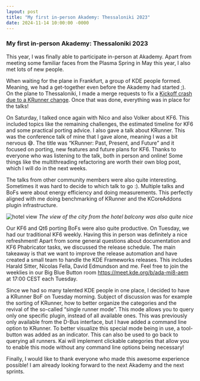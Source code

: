 ```yaml
---
layout: post
title: "My first in-person Akademy: Thessaloniki 2023"
date: 2024-11-14 10:00:00 -0000
---
```

### My first in-person Akademy: Thessaloniki 2023

This year, I was finally able to participate in-person at Akademy. Apart from meeting some familiar faces from the Plasma Spring in May this year, I also met lots of new people.

When waiting for the plane in Frankfurt, a group of KDE people formed. Meaning, we had a get-together even before the Akademy had started ;). On the plane to Thessaloniki, I made a merge requests to fix a [Kickoff crash due to a KRunner change](https://bugs.kde.org/show_bug.cgi?id=472157). Once that was done, everything was in place for the talks!

On Saturday, I talked once again with Nico and also Volker about KF6. This included topics like the remaining challenges, the estimated timeline for KF6 and some practical porting advice. I also gave a talk about KRunner. This was the conference talk of mine that I gave alone, meaning I was a bit nervous 😅. The title was “KRunner: Past, Present, and Future” and it focused on porting, new features and future plans for KF6. Thanks to everyone who was listening to the talk, both in person and online!
Some things like the multithreading refactoring are worth their own blog post, which I will do in the next weeks.

The talks from other community members were also quite interesting. Sometimes it was hard to decide to which talk to go :). Multiple talks and BoFs were about energy efficiency and doing measurements. This perfectly aligned with me doing benchmarking of KRunner and the KCoreAddons plugin infrastructure.

![hotel view](https://i.imgur.com/MJJ69pM.jpeg)
*The view of the city from the hotel balcony was also quite nice*

Our KF6 and Qt6 porting BoFs were also quite productive. On Tuesday, we had our traditional KF6 weekly. Having this in person was definitely a nice refreshment! Apart from some general questions about documentation and KF6 Phabricator tasks, we discussed the release schedule. The main takeaway is that we want to improve the release automation and have created a small team to handle the KDE Frameworks releases. This includes Harald Sitter, Nicolas Fella, David Edmundson and me. Feel free to join the weeklies in our Big Blue Button room https://meet.kde.org/b/ada-mi8-aem at 17:00 CEST each Tuesday.

Since we had so many talented KDE people in one place, I decided to have a KRunner BoF on Tuesday morning. Subject of discussion was for example the sorting of KRunner, how to better organize the categories and the revival of the so-called “single runner mode”. This mode allows you to query only one specific plugin, instead of all available ones.
This was previously only available from the D-Bus interface, but I have added a command line option to KRunner. To better visualize this special mode being in use, a tool-button was added as an indicator. This can also be used to go back to querying all runners. Kai will implement clickable categories that allow you to enable this mode without any command line options being necessary!

Finally, I would like to thank everyone who made this awesome experience possible! I am already looking forward to the next Akademy and the next sprints.
